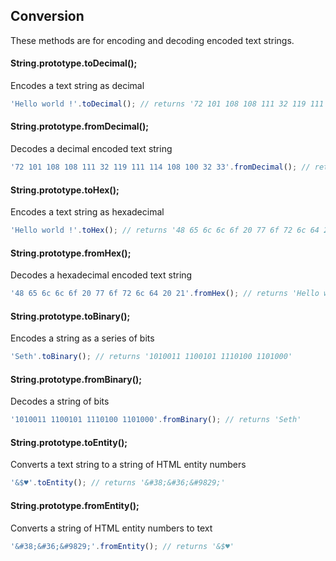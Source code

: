 ## Conversion
These methods are for encoding and decoding encoded text strings.


#### String.prototype.toDecimal();

Encodes a text string as decimal
```javascript
'Hello world !'.toDecimal(); // returns '72 101 108 108 111 32 119 111 114 108 100 32 33'
```

#### String.prototype.fromDecimal();

Decodes a decimal encoded text string
```javascript
'72 101 108 108 111 32 119 111 114 108 100 32 33'.fromDecimal(); // returns 'Hello world !'
```

#### String.prototype.toHex();

Encodes a text string as hexadecimal
```javascript
'Hello world !'.toHex(); // returns '48 65 6c 6c 6f 20 77 6f 72 6c 64 20 21'
```

#### String.prototype.fromHex();

Decodes a hexadecimal encoded text string
```javascript
'48 65 6c 6c 6f 20 77 6f 72 6c 64 20 21'.fromHex(); // returns 'Hello world !'
```

#### String.prototype.toBinary();

Encodes a string as a series of bits
```javascript
'Seth'.toBinary(); // returns '1010011 1100101 1110100 1101000'
```

#### String.prototype.fromBinary();

Decodes a string of bits
```javascript
'1010011 1100101 1110100 1101000'.fromBinary(); // returns 'Seth'
```

#### String.prototype.toEntity();

Converts a text string to a string of HTML entity numbers
```javascript
'&$♥'.toEntity(); // returns '&#38;&#36;&#9829;'
```

#### String.prototype.fromEntity();

Converts a string of HTML entity numbers to text
```javascript
'&#38;&#36;&#9829;'.fromEntity(); // returns '&$♥'
```
